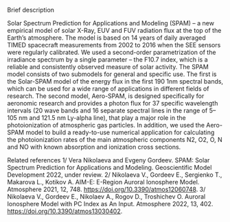 Brief description

Solar Spectrum Prediction for Applications and Modeling (SPAM) – a new empirical model of solar X-Ray, EUV and FUV radiation flux at the top of the Earth’s atmosphere. The model is based on 14 years of daily averaged TIMED spacecraft measurements from 2002 to 2016 when the SEE sensors were regularly calibrated. We used a second-order parametrization of the irradiance spectrum by a single parameter – the F10.7 index, which is a reliable and consistently observed measure of solar activity. The SPAM model consists of two submodels for general and specific use. The first is the Solar-SPAM model of the energy flux in the first 190 1nm spectral bands, which can be used for a wide range of applications in different fields of research. The second model, Aero-SPAM, is designed specifically for aeronomic research and provides a photon flux for 37 specific wavelength intervals (20 wave bands and 16 separate spectral lines in the range of 5–105 nm and 121.5 nm Ly-alpha line), that play a major role in the photoionization of atmospheric gas particles. In addition, we used the Aero-SPAM model to build a ready-to-use numerical application for calculating the photoionization rates of the main atmospheric components N2, O2, O, N and NO with known absorption and ionization cross sections.




Related references
1/ Vera Nikolaeva and Evgeny Gordeev. SPAM: Solar Spectrum Prediction for Applications and Modeling. Geoscientific Model Development 2022, under review.
2/ Nikolaeva V., Gordeev E., Sergienko T., Makarova L., Kotikov A. AIM-E: E-Region Auroral Ionosphere Model. Atmosphere 2021, 12, 748. https://doi.org/10.3390/atmos12060748.
3/ Nikolaeva V., Gordeev E., Nikolaev A., Rogov D., Troshichev O. Auroral Ionosphere Model with PC Index as An Input. Atmosphere 2022, 13, 402. https://doi.org/10.3390/atmos13030402.
